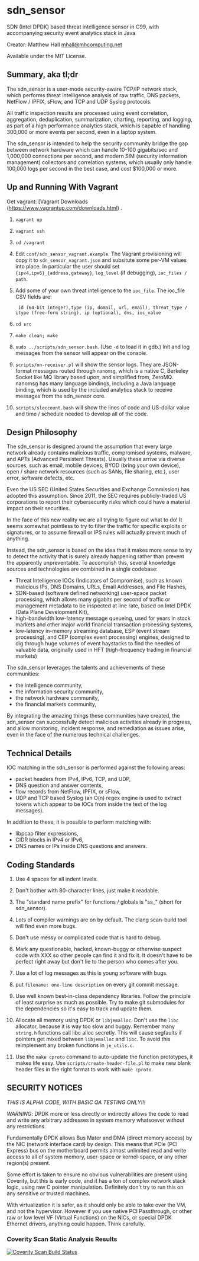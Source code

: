 # sdn_sensor #

SDN (Intel DPDK) based threat intelligence sensor in C99,
with accompanying security event analytics stack in Java

Creator: Matthew Hall <mhall@mhcomputing.net>

Available under the MIT License.

## Summary, aka tl;dr ##

The sdn_sensor is a user-mode security-aware TCP/IP network stack, which 
performs threat intelligence analysis of raw traffic, DNS packets, NetFlow / 
IPFIX, sFlow, and TCP and UDP Syslog protocols.

All traffic inspection results are processed using event correlation, 
aggregation, deduplication, summarization, charting, reporting, and logging, 
as part of a high performance analytics stack, which is capable of handling 
300,000 or more events per second, even in a laptop system.

The sdn_sensor is intended to help the security community bridge the gap 
between network hardware which can handle 10-100 gigabits/sec and 1,000,000 
connections per second, and modern SIM (security information management) 
collectors and correlation systems, which usually only handle 100,000 logs per 
second in the best case, and cost $100,000 or more.

## Up and Running With Vagrant ##

Get vagrant: [Vagrant Downloads (https://www.vagrantup.com/downloads.html) .

1. `vagrant up`
2. `vagrant ssh`
3. `cd /vagrant`
4. Edit `conf/sdn_sensor_vagrant.example`. The Vagrant provisioning will copy 
it to `sdn_sensor_vagrant.json` and subsitute some per-VM values into place. 
In particular the user should set `{ipv4,ipv6}_{address,gateway}`, `log_level` 
(if debugging), `ioc_files / path`.
5. Add some of your own threat intelligence to the `ioc_file`. The ioc_file 
   CSV fields are:

        id (64-bit integer),type (ip, domail, url, email), threat_type / itype (free-form string), ip (optional), dns, ioc_value
6. `cd src`
7. `make clean; make`
8. `sudo ../scripts/sdn_sensor.bash`. (Use `-d` to load it in gdb.) Init
   and log messages from the sensor will appear on the console.
9. `scripts/nn-receiver.pl` will show the sensor logs. They are JSON-format
   messages routed through `nanomsg`, which is a native C, Berkeley Socket 
   like MQ library based upon, and simplified from, ZeroMQ. nanomsg has many 
   language bindings, including a Java language binding, which is used by
   the included analytics stack to receive messages from the sdn_sensor core.
10. `scripts/sloccount.bash` will show the lines of code and US-dollar value 
   and time / schedule needed to develop all of the code.

## Design Philosophy ##

The sdn_sensor is designed around the assumption that every large network 
already contains malicious traffic, compromised systems, malware, and APTs 
(Advanced Persistent Threats). Usually these arrive via diverse sources, such 
as email, mobile devices, BYOD (bring your own device), open / share network 
resources (such as SANs, file sharing, etc.), user error, software defects, 
etc.

Even the US SEC (United States Securities and Exchange Commission) has adopted 
this assumption. Since 2011, the SEC requires publicly-traded US corporations 
to report their cybersecurity risks which could have a material impact on 
their securities.

In the face of this new reality we are all trying to figure out what to do! It 
seems somewhat pointless to try to filter the traffic for specific exploits or 
signatures, or to assume firewall or IPS rules will actually prevent much of 
anything.

Instead, the sdn_sensor is based on the idea that it makes more sense to try 
to detect the activity that is surely already happening rather than prevent 
the apparently unpreventable. To accomplish this, several knowledge sources 
and technologies are combined in a single codebase:

* Threat Intelligence IOCs (Indicators of Compromise), such as known malicious 
  IPs, DNS Domains, URLs, Email Addresses, and File Hashes,
* SDN-based (software defined networking) user-space packet processing, which 
  allows many gigabits per second of traffic or management metadata to be 
  inspected at line rate, based on Intel DPDK (Data Plane Development Kit),
* high-bandwidth low-latency message queueing, used for years in stock markets 
  and other major world financial transaction processing systems,
* low-latency in-memory streaming database, ESP (event stream processing), and 
  CEP (complex event processing) engines, designed to dig through huge volumes 
  of event haystacks to find the needles of valuable data, originally used in 
  HFT (high-frequency trading in financial markets)

The sdn_sensor leverages the talents and achievements of these communities:

* the intelligence community,
* the information security community,
* the network hardware community,
* the financial markets community,

By integrating the amazing things these communities have created, the 
sdn_sensor can successfully detect malicious activities already in progress, 
and allow monitoring, incident response, and remediation as issues arise, even 
in the face of the numerous technical challenges.

## Technical Details ##

IOC matching in the sdn_sensor is performed against the following areas:

* packet headers from IPv4, IPv6, TCP, and UDP,
* DNS question and answer contents,
* flow records from NetFlow, IPFIX, or sFlow,
* UDP and TCP based Syslog (an O(n) regex engine is used to extract tokens 
  which appear to be IOCs from inside the text of the log messages).

In addition to these, it is possible to perform matching with:
* libpcap filter expressions,
* CIDR blocks in IPv4 or IPv6,
* DNS names or IPs inside DNS questions and answers.

## Coding Standards ##

1) Use 4 spaces for all indent levels.

2) Don't bother with 80-character lines, just make it readable.

3) The "standard name prefix" for functions / globals is "ss_" (short for 
sdn_sensor).

4) Lots of compiler warnings are on by default. The clang scan-build tool will 
find even more bugs.

5) Don't use messy or complicated code that is hard to debug.

6) Mark any questionable, hacked, known-buggy or otherwise suspect code with 
XXX so other people can find it and fix it. It doesn't have to be perfect 
right away but don't lie to the person who comes after you.

7) Use a lot of log messages as this is young software with bugs.

8) put `filename: one-line description` on every git commit message.

9) Use well known best-in-class dependency libraries. Follow the principle of 
least surprise as much as possible. Try to make git submodules for the 
dependencies so it's easy to track and update them.

10) Allocate all memory using DPDK or `libjemalloc`. Don't use the `libc` 
allocator, because it is way too slow and buggy. Remember many `string.h` 
functions call libc alloc secretly. This will cause segfaults if pointers get 
mixed between `libjemalloc` and `libc`. To avoid this reimplement any broken 
functions in `je_utils.c`.

11) Use the `make cproto` command to auto-update the function prototypes, it 
makes life easy. Use `scripts/create-header-file.pl` to make new blank header 
files in the right format to work with `make cproto`.

## SECURITY NOTICES ##

*THIS IS ALPHA CODE, WITH BASIC QA TESTING ONLY!!!*

*WARNING*: DPDK more or less directly or indirectly allows the code to read 
and write any arbitrary addresses in system memory whatsoever without any 
restrictions.

Fundamentally DPDK allows Bus Mater and DMA (direct memory access) by the NIC 
(network interface card) by design. This means that PCIe (PCI Express) bus on 
the motherboard permits almost unlimited read and write access to all of 
system memory, user-space or kernel-space, or any other region(s) present.

Some effort is taken to ensure no obvious vulnerabilities are present using 
Coverity, but this is early code, and it has a ton of complex network stack 
logic, using raw C pointer manipulation. Definitely don't try to run this on 
any sensitive or trusted machines.

With virtualization it is safer, as it should only be able to take over the 
VM, and not the hypervisor. However if you use native PCI Passthrough, or 
other raw or low level VF (Virtual Functions) on the NICs, or special DPDK 
Ethernet drivers, anything could happen. Think carefully.

### Coverity Scan Static Analysis Results ###

<a href="https://scan.coverity.com/projects/2908">
<img src="https://scan.coverity.com/projects/2908/badge.svg"
     alt="Coverity Scan Build Status" />
</a>
